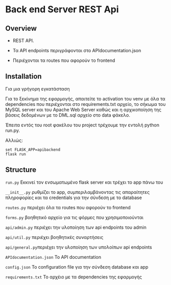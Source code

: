 # Back end Server REST Api

## Overview

- REST API. 

- Τα API endpoints περιγράφονται στο APIdocumentation.json
- Περιέχονται τα routes που αφορούν το frontend


## Installation
Για μια γρήγορη εγκατάσταση

Για το ξεκίνημα της εφαρμογής, απαιτείτε το activation του venv με όλα τα dependencies που περιέχονται στο requirements.txt αρχείο,
το σήκωμα του MySQL server και του Apache Web Server καθώς και η αρχικοποίηση της βάσεις δεδομένων με το DML.sql αρχείο στο data φάκελο.

Έπειτα εντός του root φακέλου του project τρέχουμε την εντολή python run.py.

Αλλιώς:
```
set FLASK_APP=apibackend
flask run
```
## Structure

  `run.py` Εκκινεί τον ενσωματωμένο flask server και τρέχει το app πάνω του

  `__init__.py` ρυθμίζει το app, συμπεριλαμβάνοντας τις απαραίτητες πληροφορίες και τα credentials για την σύνδεση με το database
  
  `routes.py` περιέχει όλα τα routes που αφορούν το frontend
  
  `forms.py` βοηθητικό αρχείο για τις φόρμες που χρησιμοποιούνται
  
  `api/admin.py` περιέχει την υλοποίηση των api endpoints του admin
  
  `api/util.py` περιέχει βοηθητικές συναρτήσεις
  
  `api/general.py`περιέχει την υλοποίηση των υπολοίπων api endpoints

  `APIdocumentation.json` Το API documentation
  
  `config.json` Το configuration file για την σύνδεση database και app
  
  `requirements.txt` Το αρχέιο με τα dependencies της εφαρμογής


